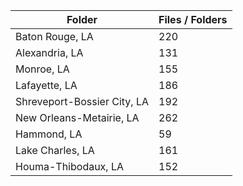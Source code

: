 | Folder                      |   Files / Folders |
|-----------------------------|-------------------|
| Baton Rouge, LA             |               220 |
| Alexandria, LA              |               131 |
| Monroe, LA                  |               155 |
| Lafayette, LA               |               186 |
| Shreveport-Bossier City, LA |               192 |
| New Orleans-Metairie, LA    |               262 |
| Hammond, LA                 |                59 |
| Lake Charles, LA            |               161 |
| Houma-Thibodaux, LA         |               152 |